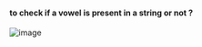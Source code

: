 #### to check if a vowel is present in a string or not ?
![image](https://github.com/Mogana004/code.Java/assets/92911280/307371a1-b149-4901-b968-4e34a816b29c)


